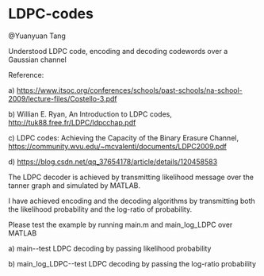 # LDPC-codes

@Yuanyuan Tang

Understood LDPC code, encoding and decoding codewords over a Gaussian channel

Reference: 
        
 a)  https://www.itsoc.org/conferences/schools/past-schools/na-school-2009/lecture-files/Costello-3.pdf
       
 b)  Willian E. Ryan, An Introduction to LDPC codes,   http://tuk88.free.fr/LDPC/ldpcchap.pdf
       
 c)  LDPC codes: Achieving the Capacity of the Binary Erasure Channel,   https://community.wvu.edu/~mcvalenti/documents/LDPC2009.pdf

 d)  https://blog.csdn.net/qq_37654178/article/details/120458583
       
       
The LDPC decoder is achieved by transmitting likelihood message over the tanner graph and simulated by MATLAB. 


I have achieved encoding and the decoding algorithms by transmitting both the likelihood probability and the log-ratio of probability. 


Please test the example by running main.m and main_log_LDPC over MATLAB
   
  a) main--test LDPC decoding by passing likelihood probability
   
  b) main_log_LDPC--test LDPC decoding by passing the log-ratio probability


